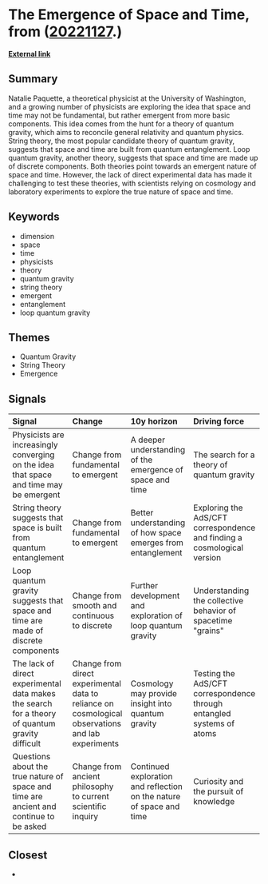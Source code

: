 # __The Emergence of Space and Time__, from ([20221127](https://kghosh.substack.com/p/20221127).)

__[External link](https://www.scientificamerican.com/article/what-is-spacetime-really-made-of/)__



## Summary

Natalie Paquette, a theoretical physicist at the University of Washington, and a growing number of physicists are exploring the idea that space and time may not be fundamental, but rather emergent from more basic components. This idea comes from the hunt for a theory of quantum gravity, which aims to reconcile general relativity and quantum physics. String theory, the most popular candidate theory of quantum gravity, suggests that space and time are built from quantum entanglement. Loop quantum gravity, another theory, suggests that space and time are made up of discrete components. Both theories point towards an emergent nature of space and time. However, the lack of direct experimental data has made it challenging to test these theories, with scientists relying on cosmology and laboratory experiments to explore the true nature of space and time.

## Keywords

* dimension
* space
* time
* physicists
* theory
* quantum gravity
* string theory
* emergent
* entanglement
* loop quantum gravity

## Themes

* Quantum Gravity
* String Theory
* Emergence

## Signals

| Signal                                                                                          | Change                                                                                            | 10y horizon                                                          | Driving force                                                           |
|:------------------------------------------------------------------------------------------------|:--------------------------------------------------------------------------------------------------|:---------------------------------------------------------------------|:------------------------------------------------------------------------|
| Physicists are increasingly converging on the idea that space and time may be emergent          | Change from fundamental to emergent                                                               | A deeper understanding of the emergence of space and time            | The search for a theory of quantum gravity                              |
| String theory suggests that space is built from quantum entanglement                            | Change from fundamental to emergent                                                               | Better understanding of how space emerges from entanglement          | Exploring the AdS/CFT correspondence and finding a cosmological version |
| Loop quantum gravity suggests that space and time are made of discrete components               | Change from smooth and continuous to discrete                                                     | Further development and exploration of loop quantum gravity          | Understanding the collective behavior of spacetime "grains"             |
| The lack of direct experimental data makes the search for a theory of quantum gravity difficult | Change from direct experimental data to reliance on cosmological observations and lab experiments | Cosmology may provide insight into quantum gravity                   | Testing the AdS/CFT correspondence through entangled systems of atoms   |
| Questions about the true nature of space and time are ancient and continue to be asked          | Change from ancient philosophy to current scientific inquiry                                      | Continued exploration and reflection on the nature of space and time | Curiosity and the pursuit of knowledge                                  |

## Closest

* 